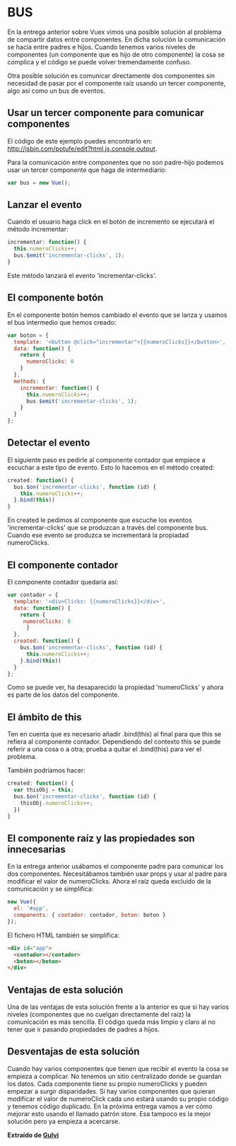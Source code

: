 # BUS

En la entrega anterior sobre Vuex vimos una posible solución al problema de compartir datos entre componentes. En dicha solución la comunicación se hacía entre padres e hijos.
Cuando tenemos varios niveles de componentes (un componente que es hijo de otro componente) la cosa se complica y el código se puede volver tremendamente confuso.

Otra posible solución es comunicar directamente dos componentes sin necesidad de pasar por el componente raíz usando un tercer componente, algo así como un bus de eventos.

## Usar un tercer componente para comunicar componentes

El código de este ejemplo puedes encontrarlo en: http://jsbin.com/potufe/edit?html,js,console,output.

Para la comunicación entre componentes que no son padre-hijo podemos usar un tercer componente que haga de intermediario:

```js
var bus = new Vue();

```

## Lanzar el evento

Cuando el usuario haga click en el botón de incremento se ejecutará el método incrementar:

```js
incrementar: function() {
  this.numeroClicks++;
  bus.$emit('incrementar-clicks', 1);
}

```

Este método lanzará el evento 'incrementar-clicks'.

## El componente botón

En el componente botón hemos cambiado el evento que se lanza y usamos el bus intermedio que hemos creado:

```js
var boton = {
  template: '<button @click="incrementar">{{numeroClicks}}</button>',
  data: function() {
    return {
      numeroClicks: 0
    }
  },
  methods: {
    incrementar: function() {
      this.numeroClicks++;
      bus.$emit('incrementar-clicks', 1);
    }
  }
};

```

## Detectar el evento

El siguiente paso es pedirle al componente contador que empiece a escuchar a este tipo de evento. Esto lo hacemos en el método created:

```js
created: function() {
  bus.$on('incrementar-clicks', function (id) {
    this.numeroClicks++;
  }.bind(this))
}

```

En created le pedimos al componente que escuche los eventos 'incrementar-clicks' que se produzcan a través del componente bus. Cuando ese evento se produzca se incrementará la propiadad numeroClicks.

## El componente contador

El componente contador quedaría así:

```js
var contador = {
  template: '<div>Clicks: {{numeroClicks}}</div>',
  data: function() {
    return {
     numeroClicks: 0
      }
  },
  created: function() {
    bus.$on('incrementar-clicks', function (id) {
      this.numeroClicks++;
    }.bind(this))
  }
};

```

Como se puede ver, ha desaparecido la propiedad 'numeroClicks' y ahora es parte de los datos del componente.

## El ámbito de this

Ten en cuenta que es necesario añadir .bind(this) al final para que this se refiera al componente contador. Dependiendo del contexto this se puede referir a una cosa o a otra; prueba a quitar el .bind(this) para ver el problema.

También podríamos hacer:

```js
created: function() {
  var thisObj = this;
  bus.$on('incrementar-clicks', function (id) {
    thisObj.numeroClicks++;
  })
}

```

## El componente raíz y las propiedades son innecesarias

En la entrega anterior usábamos el componente padre para comunicar los dos componentes. Necesitábamos también usar props y usar al padre para modificar el valor de numeroClicks. Ahora el raíz queda excluido de la comunicación y se simplifica:

```js
new Vue({
  el: '#app',
  components: { contador: contador, boton: boton }
});

```

El fichero HTML también se simplifica:

```html
<div id="app">
  <contador></contador>
  <boton></boton>
</div>

```

## Ventajas de esta solución

Una de las ventajas de esta solución frente a la anterior es que si hay varios niveles (componentes que no cuelgan directamente del raíz) la comunicación es más sencilla. El código queda más limpio y claro al no tener que ir pasando propiedades de padres a hijos.

## Desventajas de esta solución

Cuando hay varios componentes que tienen que recibir el evento la cosa se empieza a complicar.
No tenemos un sitio centralizado donde se guardan los datos. Cada componente tiene su propio numeroClicks y pueden empezar a surgir disparidades.
Si hay varios componentes que quieran modificar el valor de numeroClick cada uno estará usando su propio código y tenemos código duplicado.
En la próxima entrega vamos a ver cómo mejorar esto usando el llamado patrón store. Esa tampoco es la mejor solución pero ya empieza a acercarse.

**Extraído de [Gulvi](https://gulvi.com/serie/vuejs-vuex/capitulo/comunicacion-componentes-vuejs)**